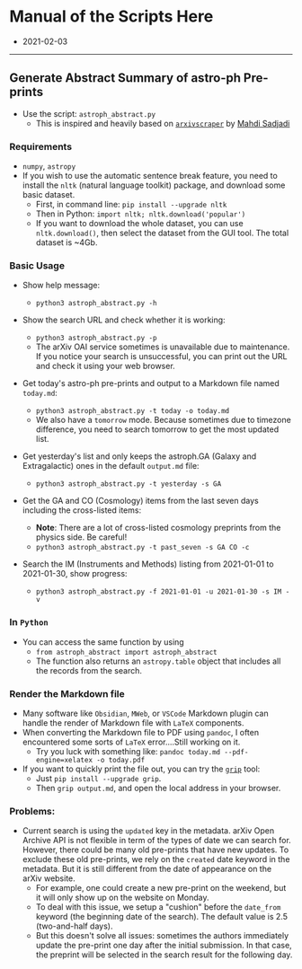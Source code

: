 # Manual of the Scripts Here

- 2021-02-03

----

## Generate Abstract Summary of astro-ph Pre-prints

- Use the script: `astroph_abstract.py`
    - This is inspired and heavily based on [`arxivscraper`](https://github.com/Mahdisadjadi/arxivscraper) by [Mahdi Sadjadi](https://github.com/Mahdisadjadi)

### Requirements

- `numpy`, `astropy`
- If you wish to use the automatic sentence break feature, you need to install the `nltk` (natural language toolkit) package, and download some basic dataset.
    - First, in command line: `pip install --upgrade nltk`
    - Then in Python: `import nltk; nltk.download('popular')`
    - If you want to download the whole dataset, you can use `nltk.download()`, then select the dataset from the GUI tool. The total dataset is ~4Gb.

### Basic Usage

- Show help message:
    - `python3 astroph_abstract.py -h`

- Show the search URL and check whether it is working:
    - `python3 astroph_abstract.py -p`
    - The arXiv OAI service sometimes is unavailable due to maintenance. If you notice your search is unsuccessful, you can print out the URL and check it using your web browser. 

- Get today's astro-ph pre-prints and output to a Markdown file named `today.md`:
    - `python3 astroph_abstract.py -t today -o today.md`
    - We also have a `tomorrow` mode. Because sometimes due to timezone difference, you need to search tomorrow to get the most updated list.

- Get yesterday's list and only keeps the astroph.GA (Galaxy and Extragalactic) ones in the default `output.md` file:
    - `python3 astroph_abstract.py -t yesterday -s GA`

- Get the GA and CO (Cosmology) items from the last seven days including the cross-listed items:
    - **Note**: There are a lot of cross-listed cosmology preprints from the physics side. Be careful!
    - `python3 astroph_abstract.py -t past_seven -s GA CO -c`

- Search the IM (Instruments and Methods) listing from 2021-01-01 to 2021-01-30, show progress:
    - `python3 astroph_abstract.py -f 2021-01-01 -u 2021-01-30 -s IM -v`

### In `Python`

- You can access the same function by using 
    - `from astroph_abstract import astroph_abstract`
    - The function also returns an `astropy.table` object that includes all the records from the search.

### Render the Markdown file

- Many software like `Obsidian`, `MWeb`, or `VSCode` Markdown plugin can handle the render of Markdown file with `LaTeX` components.
- When converting the Markdown file to PDF using `pandoc`, I often encountered some sorts of `LaTeX` error....Still working on it. 
    - Try you luck with something like: `pandoc today.md --pdf-engine=xelatex -o today.pdf`
- If you want to quickly print the file out, you can try the [`grip`](https://github.com/joeyespo/grip) tool:
    - Just `pip install --upgrade grip`.
    - Then `grip output.md`, and open the local address in your browser.

### Problems:

- Current search is using the `updated` key in the metadata. arXiv Open Archive API is not flexible in term of the types of date we can search for. However, there could be many old pre-prints that have new updates. To exclude these old pre-prints, we rely on the `created` date keyword in the metadata. But it is still different from the date of appearance on the arXiv website. 
    - For example, one could create a new pre-print on the weekend, but it will only show up on the website on Monday. 
    - To deal with this issue, we setup a "cushion" before the `date_from` keyword (the beginning date of the search). The default value is 2.5 (two-and-half days).
    - But this doesn't solve all issues: sometimes the authors immediately update the pre-print one day after the initial submission. In that case, the preprint will be selected in the search result for the following day.
